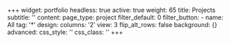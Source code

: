 +++
widget: portfolio
headless: true
active: true
weight: 65
title: Projects
subtitle: ''
content:
  page_type: project
  filter_default: 0
  filter_button:
    - name: All
      tag: '*'
design:
  columns: '2'
  view: 3
  flip_alt_rows: false
  background: {}
advanced:
  css_style: ''
  css_class: ''
+++

